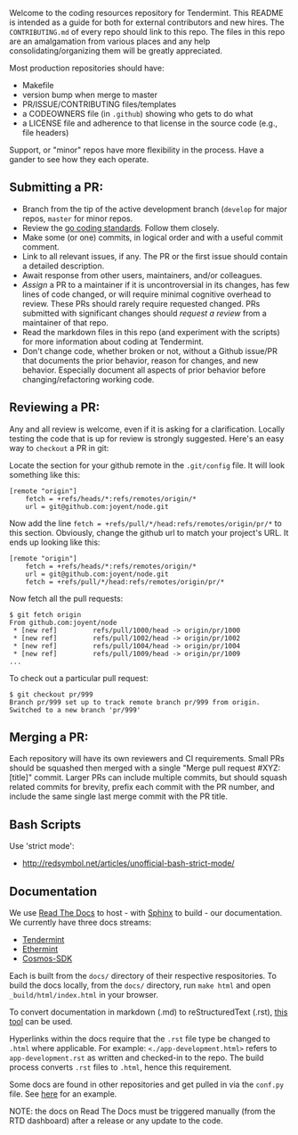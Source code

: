 Welcome to the coding resources repository for Tendermint. This README is intended as a guide for both for external contributors and new hires. The `CONTRIBUTING.md` of every repo should link to this repo. The files in this repo are an amalgamation from various places and any help consolidating/organizing them will be greatly appreciated.

Most production repositories should have:

- Makefile
- version bump when merge to master
- PR/ISSUE/CONTRIBUTING files/templates
- a CODEOWNERS file (in `.github`) showing who gets to do what
- a LICENSE file and adherence to that license in the source code (e.g., file headers)

Support, or "minor" repos have more flexibility in the process. Have a gander to see how they each operate.

## Submitting a PR:

- Branch from the tip of the active development branch (`develop` for major repos, `master` for minor repos.
- Review the [go coding standards](https://github.com/tendermint/coding/blob/master/go/coding_standard.md). Follow them closely.
- Make some (or one) commits, in logical order and with a useful commit comment.
- Link to all relevant issues, if any.  The PR or the first issue should contain a detailed description.
- Await response from other users, maintainers, and/or colleagues.
- _Assign_ a PR to a maintainer if it is uncontroversial in its changes, has few lines of code changed, or will require minimal cognitive overhead to review. These PRs should rarely require requested changed. PRs submitted with significant changes should _request a review_ from a maintainer of that repo.
- Read the markdown files in this repo (and experiment with the scripts) for more information about coding at Tendermint.
- Don't change code, whether broken or not, without a Github issue/PR that documents the prior behavior, reason for changes, and new behavior.  Especially document all aspects of prior behavior before changing/refactoring working code.

## Reviewing a PR:

Any and all review is welcome, even if it is asking for a clarification. Locally testing the code that is up for review is strongly suggested. Here's an easy way to `checkout` a PR in git:

Locate the section for your github remote in the `.git/config` file. It will look something like this:

```
[remote "origin"]
	fetch = +refs/heads/*:refs/remotes/origin/*
	url = git@github.com:joyent/node.git
```

Now add the line `fetch = +refs/pull/*/head:refs/remotes/origin/pr/*` to this section. Obviously, change the github url to match your project's URL. It ends up looking like this:

```
[remote "origin"]
	fetch = +refs/heads/*:refs/remotes/origin/*
	url = git@github.com:joyent/node.git
	fetch = +refs/pull/*/head:refs/remotes/origin/pr/*
```

Now fetch all the pull requests:

```
$ git fetch origin
From github.com:joyent/node
 * [new ref]         refs/pull/1000/head -> origin/pr/1000
 * [new ref]         refs/pull/1002/head -> origin/pr/1002
 * [new ref]         refs/pull/1004/head -> origin/pr/1004
 * [new ref]         refs/pull/1009/head -> origin/pr/1009
...
```

To check out a particular pull request:

```
$ git checkout pr/999
Branch pr/999 set up to track remote branch pr/999 from origin.
Switched to a new branch 'pr/999'
```

## Merging a PR:

Each repository will have its own reviewers and CI requirements. Small PRs should be squashed then merged with a single "Merge pull request #XYZ: [title]" commit. Larger PRs can include multiple commits, but should squash related commits for brevity, prefix each commit with the PR number, and include the same single last merge commit with the PR title.

## Bash Scripts

Use 'strict mode':

- http://redsymbol.net/articles/unofficial-bash-strict-mode/

## Documentation

We use [Read The Docs](https://readthedocs.org/) to host - with [Sphinx](http://www.sphinx-doc.org/en/stable/) to build - our documentation. We currently have three docs streams:

* [Tendermint](https://tendermint.readthedocs.io)
* [Ethermint](https://ethermint.readthedocs.io)
* [Cosmos-SDK](https://cosmos-sdk.readthedocs.io)

Each is built from the `docs/` directory of their respective respositories. To build the docs locally, from the `docs/` directory, run `make html` and open `_build/html/index.html` in your browser.

To convert documentation in markdown (.md) to reStructuredText (.rst), [this tool](https://github.com/kgryte/markdown-to-restructuredtext) can be used.

Hyperlinks within the docs require that the `.rst` file type be changed to `.html` where applicable. For example:
`<./app-development.html>` refers to `app-development.rst` as written and checked-in to the repo. The build process converts `.rst` files to `.html`, hence this requirement.

Some docs are found in other repositories and get pulled in via the `conf.py` file. See [here](https://github.com/tendermint/tendermint/blob/88f5f21dbbf55589680d5e832647f5869f4fda1a/docs/conf.py#L174-L197) for an example.

NOTE: the docs on Read The Docs must be triggered manually (from the RTD dashboard) after a release or any update to the code.

